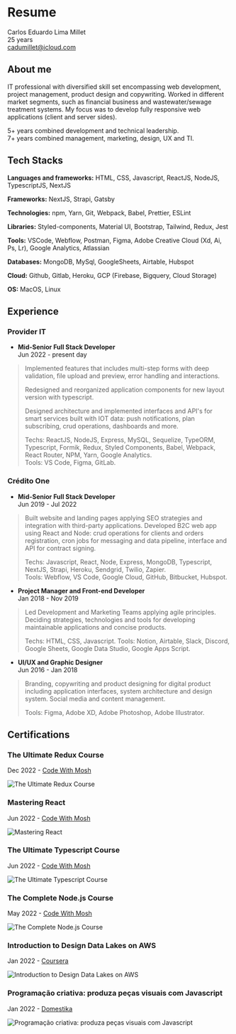 # Resume
Carlos Eduardo Lima Millet  
25 years  
cadumillet@icloud.com

## About me
IT professional with diversified skill set encompassing web development, project management, product design and copywriting. Worked in different market segments, such as financial business and wastewater/sewage treatment systems. My focus was to develop fully responsive web applications (client and server sides).

5+ years combined development and technical leadership.  
7+ years combined management, marketing, design, UX and TI. 

## Tech Stacks
**Languages and frameworks:** HTML, CSS, Javascript, ReactJS, NodeJS, TypescriptJS, NextJS  

**Frameworks:** NextJS, Strapi, Gatsby  

**Technologies:** npm, Yarn, Git, Webpack, Babel, Prettier, ESLint  

**Libraries:** Styled-components, Material UI, Bootstrap, Tailwind, Redux, Jest  

**Tools:** VSCode, Webflow, Postman, Figma, Adobe Creative Cloud (Xd, Ai, Ps, Lr), Google Analytics, Atlassian  

**Databases:** MongoDB, MySql, GoogleSheets, Airtable, Hubspot  

**Cloud:** Github, Gitlab, Heroku, GCP (Firebase, Bigquery, Cloud Storage)  

**OS:** MacOS, Linux

## Experience

### Provider IT
- **Mid-Senior Full Stack Developer**  
Jun 2022 - present day

> Implemented features that includes multi-step forms with deep validation, file upload and preview, error handling and interactions.
> 
> Redesigned and reorganized application components for new layout version with typescript.
> 
> Designed architecture and implemented interfaces and API's for smart services built with IOT data: push notifications, plan subscribing, crud operations, dashboards and more.  
>  
> Techs: ReactJS, NodeJS, Express, MySQL, Sequelize, TypeORM, Typescript, Formik, Redux, Styled
Components, Babel, Webpack, React Router, NPM, Yarn, Google Analytics.  
> Tools: VS Code, Figma, GitLab.

### Crédito One
- **Mid-Senior Full Stack Developer**  
Jun 2019 - Jul 2022  

> Built website and landing pages applying SEO strategies and integration with third-party applications. Developed B2C web app using React and Node: crud operations for clients and orders registration, cron jobs for messaging and data pipeline, interface and API for contract signing.  
> 
> Techs: Javascript, React, Node, Express, MongoDB, Typescript, NextJS, Strapi, Heroku, Sendgrid, Twilio, Zapier.  
> Tools: Webflow, VS Code, Google Cloud, GitHub, Bitbucket, Hubspot.

- **Project Manager and Front-end Developer**  
Jan 2018 - Nov 2019

> Led Development and Marketing Teams applying agile principles. Deciding strategies, technologies and tools for developing maintainable applications and concise products.  
>
> Techs: HTML, CSS, Javascript.
> Tools: Notion, Airtable, Slack, Discord, Google Sheets, Google Data Studio, Google Apps Script.

- **UI/UX and Graphic Designer**  
Jun 2016 - Jan 2018

> Branding, copywriting and product designing for digital product including application interfaces, system architecture and design system. Social media and content management.  
> 
> Tools: Figma, Adobe XD, Adobe Photoshop, Adobe Illustrator.

## Certifications
<!-- - **The Ultimate Redux Course**   -->
### The Ultimate Redux Course
Dec 2022 - [Code With Mosh](https://codewithmosh.com/p/ultimate-redux)

![The Ultimate Redux Course](../assets/certificates/mosh-the-ultimate-redux-course.png)  

### Mastering React
Jun 2022 - [Code With Mosh](https://codewithmosh.com/p/mastering-react)

![Mastering React](../assets/certificates/mosh-mastering-react.png)  

### The Ultimate Typescript Course
Jun 2022 - [Code With Mosh](https://codewithmosh.com/p/the-ultimate-typescript)

![The Ultimate Typescript Course](../assets/certificates/mosh-the-ultimate-typescript-course.png)  

### The Complete Node.js Course
May 2022 - [Code With Mosh](https://codewithmosh.com/p/the-complete-node-js-course)

![The Complete Node.js Course](../assets/certificates/mosh-the-complete-node-js-course.png)  

### Introduction to Design Data Lakes on AWS
Jan 2022 - [Coursera](https://www.coursera.org/learn/introduction-to-designing-data-lakes-in-aws/)

![Introduction to Design Data Lakes on AWS](../assets/certificates/coursera-intro-to-design-datalakes-on-aws.png)  

### Programação criativa: produza peças visuais com Javascript
Jan 2022 - [Domestika](https://www.domestika.org/pt/courses/2729-programacao-criativa-produza-pecas-visuais-com-javascript)

![Programação criativa: produza peças visuais com Javascript](../assets/certificates/domestika-producao-criativa.png)  

